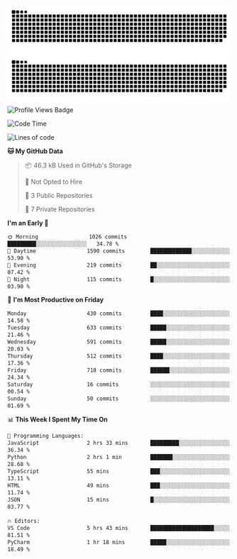 <img src="https://github.com/nielsbaggerman/nielsbaggerman/blob/output/github-contribution-grid-snake.svg#gh-light-mode-only" alt="GitHub Snake Light">
<img src="https://github.com/nielsbaggerman/nielsbaggerman/blob/output/github-contribution-grid-snake-dark.svg#gh-dark-mode-only" alt="GitHub Snake Dark">
<img src="https://komarev.com/ghpvc/?username=nielsbaggerman&amp;label=Profile+Views" alt="Profile Views Badge" />

<!--START_SECTION:waka-->
![Code Time](http://img.shields.io/badge/Code%20Time-1%2C986%20hrs%209%20mins-blue)

![Lines of code](https://img.shields.io/badge/From%20Hello%20World%20I%27ve%20Written-6.9%20million%20lines%20of%20code-blue)

**🐱 My GitHub Data** 

> 📦 46.3 kB Used in GitHub's Storage 
 > 
> 🚫 Not Opted to Hire
 > 
> 📜 3 Public Repositories 
 > 
> 🔑 7 Private Repositories 
 > 
**I'm an Early 🐤** 

```text
🌞 Morning                1026 commits        █████████░░░░░░░░░░░░░░░░   34.78 % 
🌆 Daytime                1590 commits        █████████████░░░░░░░░░░░░   53.90 % 
🌃 Evening                219 commits         ██░░░░░░░░░░░░░░░░░░░░░░░   07.42 % 
🌙 Night                  115 commits         █░░░░░░░░░░░░░░░░░░░░░░░░   03.90 % 
```
📅 **I'm Most Productive on Friday** 

```text
Monday                   430 commits         ████░░░░░░░░░░░░░░░░░░░░░   14.58 % 
Tuesday                  633 commits         █████░░░░░░░░░░░░░░░░░░░░   21.46 % 
Wednesday                591 commits         █████░░░░░░░░░░░░░░░░░░░░   20.03 % 
Thursday                 512 commits         ████░░░░░░░░░░░░░░░░░░░░░   17.36 % 
Friday                   718 commits         ██████░░░░░░░░░░░░░░░░░░░   24.34 % 
Saturday                 16 commits          ░░░░░░░░░░░░░░░░░░░░░░░░░   00.54 % 
Sunday                   50 commits          ░░░░░░░░░░░░░░░░░░░░░░░░░   01.69 % 
```


📊 **This Week I Spent My Time On** 

```text
💬 Programming Languages: 
JavaScript               2 hrs 33 mins       █████████░░░░░░░░░░░░░░░░   36.34 % 
Python                   2 hrs 1 min         ███████░░░░░░░░░░░░░░░░░░   28.68 % 
TypeScript               55 mins             ███░░░░░░░░░░░░░░░░░░░░░░   13.11 % 
HTML                     49 mins             ███░░░░░░░░░░░░░░░░░░░░░░   11.74 % 
JSON                     15 mins             █░░░░░░░░░░░░░░░░░░░░░░░░   03.77 % 

🔥 Editors: 
VS Code                  5 hrs 43 mins       ████████████████████░░░░░   81.51 % 
PyCharm                  1 hr 18 mins        █████░░░░░░░░░░░░░░░░░░░░   18.49 % 
```


<!--END_SECTION:waka-->
